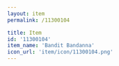 ```yaml
---
layout: item
permalink: /11300104

title: Item
id: '11300104'
item_name: 'Bandit Bandanna'
icon_url: 'item/icon/11300104.png'
---
```

